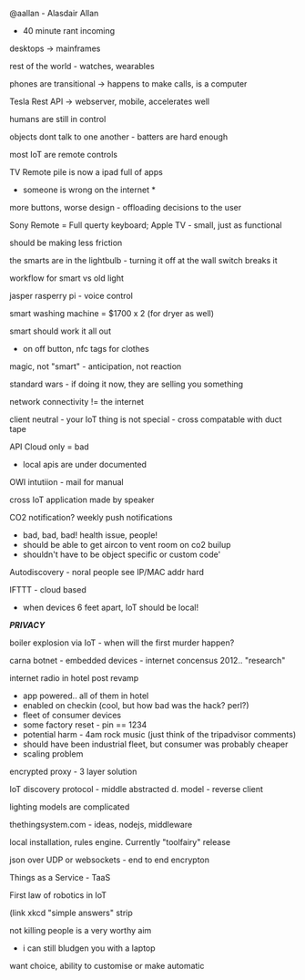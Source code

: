 @aallan - Alasdair Allan

- 40 minute rant incoming

desktops -> mainframes

rest of the world - watches, wearables

phones are transitional -> happens to make calls, is a computer

Tesla Rest API -> webserver, mobile, accelerates well

humans are still in control

objects dont talk to one another - batters are hard enough

most IoT are remote controls

TV Remote pile is now a ipad full of apps

* someone is wrong on the internet *

more buttons, worse design - offloading decisions to the user

Sony Remote = Full querty keyboard; Apple TV - small, just as functional

should be making less friction

the smarts are in the lightbulb - turning it off at the wall switch breaks it

workflow for smart vs old light

jasper rasperry pi - voice control

smart washing machine = $1700 x 2 (for dryer as well)

smart should work it all out
 - on off button, nfc tags for clothes

magic, not "smart" - anticipation, not reaction

standard wars - if doing it now, they are selling you something

network connectivity != the internet

client neutral - your IoT thing is not special - cross compatable with duct tape

API Cloud only = bad
 - local apis are under documented

OWI intutiion - mail for manual

cross IoT application made by speaker

CO2 notification? weekly push notifications
 - bad, bad, bad! health issue, people!
 - should be able to get aircon to vent room on co2 builup
 - shouldn't have to be object specific or custom code'

Autodiscovery - noral people see IP/MAC addr hard

IFTTT - cloud based
 - when devices 6 feet apart, IoT should be local!

***PRIVACY***

boiler explosion via IoT - when will the first murder happen?

carna botnet - embedded devices - internet concensus 2012.. "research"

internet radio in hotel post revamp
 - app powered.. all of them in hotel 
 - enabled on checkin (cool, but how bad was the hack? perl?)
 - fleet of consumer devices
 - some factory reset - pin == 1234
 - potential harm - 4am rock music (just think of the tripadvisor comments)
 - should have been industrial fleet, but consumer was probably cheaper
 - scaling problem

encrypted proxy - 3 layer solution

IoT discovery protocol - middle abstracted d. model - reverse client

lighting models are complicated

thethingsystem.com - ideas, nodejs, middleware

local installation, rules engine. Currently "toolfairy" release

json over UDP or websockets - end to end encrypton

Things as a Service - TaaS

First law of robotics in IoT

(link xkcd "simple answers" strip

not killing people is a very worthy aim
 - i can still bludgen you with a laptop

want choice, ability to customise or make automatic

